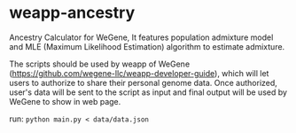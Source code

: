 # weapp-ancestry

Ancestry Calculator for WeGene, It features population admixture model and MLE (Maximum Likelihood Estimation) algorithm to estimate admixture.

The scripts should be used by weapp of WeGene (https://github.com/wegene-llc/weapp-developer-guide), which will let users to authorize to share their personal genome data. Once authorized, user's data will be sent to the script as input and final output will be used by WeGene to show in web page.

run: `python main.py < data/data.json`
